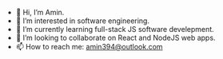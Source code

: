 - 👋 Hi, I’m Amin.
- 👀 I’m interested in software engineering.
- 🌱 I’m currently learning full-stack JS software develepment.
- 💞️ I’m looking to collaborate on React and NodeJS web apps.
- 📫 How to reach me: amin394@outlook.com
